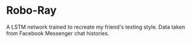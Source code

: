 # Robo-Ray
A LSTM network trained to recreate my friend's texting style. Data taken from Facebook Messenger chat histories.

